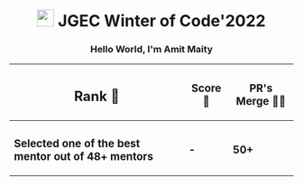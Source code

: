<h1 align="center"><img src="https://emojis.slackmojis.com/emojis/images/1531849430/4246/blob-sunglasses.gif?1531849430" width="30"/> JGEC Winter of Code'2022 </h1>
<h3 align="center">Hello World, I'm Amit Maity</h3>


| <h2>Rank 🚀</h2> | <h3>Score 💯</h3> | <h3>PR's Merge 🧑‍💻</h3> | 
|-----------|-----------|-----------|
| <h3>Selected one of the best mentor out of 48+ mentors</h3> | <h3>-</h3> | <h3>50+</h3> |
